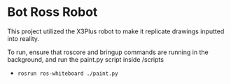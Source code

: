 # Bot Ross Robot

This project utilized the X3Plus robot to make it replicate drawings inputted into reality.

To run, ensure that roscore and bringup commands are running in the background, 
and run the paint.py script inside /scripts

* `rosrun ros-whiteboard ./paint.py`